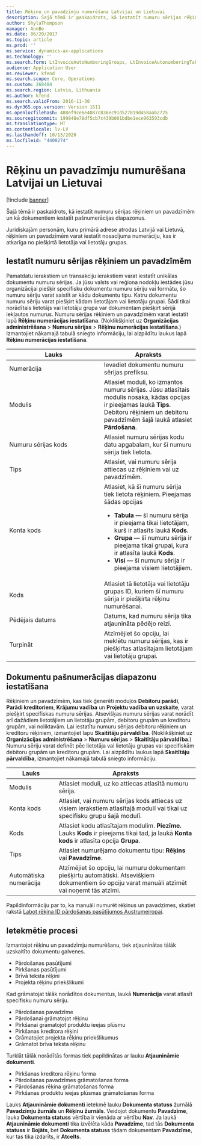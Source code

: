 ```yaml
---
title: Rēķinu un pavadzīmju numurēšana Latvijai un Lietuvai
description: Šajā tēmā ir paskaidrots, kā iestatīt numuru sērijas rēķiniem un pavadzīmēm un kā dokumentiem iestatīt pašnumerācijas diapazonus.
author: ShylaThompson
manager: AnnBe
ms.date: 06/20/2017
ms.topic: article
ms.prod: ''
ms.service: dynamics-ax-applications
ms.technology: ''
ms.search.form: LtInvoiceAutoNumberingGroups, LtInvoiceAutonumberingTable, NumberSequenceTableListPage
audience: Application User
ms.reviewer: kfend
ms.search.scope: Core, Operations
ms.custom: 268484
ms.search.region: Latvia, Lithuania
ms.author: kfend
ms.search.validFrom: 2016-11-30
ms.dyn365.ops.version: Version 1611
ms.openlocfilehash: 488ef9ce6e4887c836ec91d527819d458aab2725
ms.sourcegitcommit: 199848e78df5cb7c439b001bdbe1ece963593cdb
ms.translationtype: HT
ms.contentlocale: lv-LV
ms.lasthandoff: 10/13/2020
ms.locfileid: "4408274"
---
```

# <a name="invoice-and-packing-slip-numbering-for-latvia-and-lithuania"></a>Rēķinu un pavadzīmju numurēšana Latvijai un Lietuvai

[!include [banner](../includes/banner.md)]

Šajā tēmā ir paskaidrots, kā iestatīt numuru sērijas rēķiniem un pavadzīmēm un kā dokumentiem iestatīt pašnumerācijas diapazonus.

Juridiskajām personām, kuru primārā adrese atrodas Latvijā vai Lietuvā, rēķiniem un pavadzīmēm varat iestatīt nosacījuma numerāciju, kas ir atkarīga no piešķirtā lietotāja vai lietotāju grupas.

## <a name="set-up-number-sequences-for-invoices-and-packing-slips"></a>Iestatīt numuru sērijas rēķiniem un pavadzīmēm
Pamatdatu ierakstiem un transakciju ierakstiem varat iestatīt unikālas dokumentu numuru sērijas. Ja jūsu valsts vai reģiona nodokļu iestādes jūsu organizācijai piešķir specifisku dokumentu numuru sēriju vai formātu, šo numuru sēriju varat saistīt ar kādu dokumentu tipu. Katru dokumentu numuru sēriju varat piešķirt kādam lietotājam vai lietotāju grupai. Šādi tikai norādītais lietotājs vai lietotāju grupa var dokumentam piešķirt sērijā iekļautos numurus. Numuru sērijas rēķiniem un pavadzīmēm varat iestatīt lapā **Rēķinu numerācijas iestatīšana**. (Noklikšķiniet uz **Organizācijas administrēšana** &gt; **Numuru sērijas** &gt; **Rēķinu numerācijas iestatīšana**.) Izmantojiet nākamajā tabulā sniegto informāciju, lai aizpildītu laukus lapā **Rēķinu numerācijas iestatīšana**.

<table>
<colgroup>
<col width="50%" />
<col width="50%" />
</colgroup>
<thead>
<tr class="header">
<th>Lauks</th>
<th>Apraksts</th>
</tr>
</thead>
<tbody>
<tr class="odd">
<td>Numerācija</td>
<td>Ievadiet dokumentu numuru sērijas prefiksu.</td>
</tr>
<tr class="even">
<td>Modulis</td>
<td>Atlasiet moduli, ko izmantos numuru sērijas. Jūsu atlasītais modulis nosaka, kādas opcijas ir pieejamas laukā <strong>Tips</strong>. Debitoru rēķiniem un debitoru pavadzīmēm šajā laukā atlasiet <strong>Pārdošana</strong>.</td>
</tr>
<tr class="odd">
<td>Numuru sērijas kods</td>
<td>Atlasiet numuru sērijas kodu datu apgabalam, kur šī numuru sērija tiek lietota.</td>
</tr>
<tr class="even">
<td>Tips</td>
<td>Atlasiet, vai numuru sērija attiecas uz rēķiniem vai uz pavadzīmēm.</td>
</tr>
<tr class="odd">
<td>Konta kods</td>
<td>Atlasiet, kā šī numuru sērija tiek lietota rēķiniem. Pieejamas šādas opcijas
<ul>
<li><strong>Tabula</strong> — šī numuru sērija ir pieejama tikai lietotājam, kurš ir atlasīts laukā <strong>Kods</strong>.</li>
<li><strong>Grupa</strong> — šī numuru sērija ir pieejama tikai grupai, kura ir atlasīta laukā <strong>Kods</strong>.</li>
<li><strong>Visi</strong> — šī numuru sērija ir pieejama visiem lietotājiem.</li>
</ul></td>
</tr>
<tr class="even">
<td>Kods</td>
<td>Atlasiet tā lietotāja vai lietotāju grupas ID, kuriem šī numuru sērija ir piešķirta rēķinu numurēšanai.</td>
</tr>
<tr class="odd">
<td>Pēdējais datums</td>
<td>Datums, kad numuru sērija tika atjaunināta pēdējo reizi.</td>
</tr>
<tr class="even">
<td>Turpināt</td>
<td>Atzīmējiet šo opciju, lai meklētu numuru sērijas, kas ir piešķirtas atlasītajam lietotājam vai lietotāju grupai.</td>
</tr>
</tbody>
</table>

## <a name="set-up-document-self-numbering-ranges"></a>Dokumentu pašnumerācijas diapazonu iestatīšana
Rēķiniem un pavadzīmēm, kas tiek ģenerēti moduļos **Debitoru parādi**, **Parādi kreditoriem**, **Krājumu vadība** un **Projektu vadība un uzskaite**, varat piešķirt specifiskas numuru sērijas. Atsevišķas numuru sērijas varat norādīt arī dažādiem lietotājiem un lietotāju grupām, debitoru grupām un kreditoru grupām, vai noliktavām. Lai iestatītu numuru sērijas debitoru rēķiniem un kreditoru rēķiniem, izmantojiet lapu **Skaitītāju pārvaldība**. (Noklikšķiniet uz **Organizācijas administrēšana** &gt; **Numuru sērijas** &gt; **Skaitītāju pārvaldība**.) Numuru sēriju varat definēt pēc lietotāja vai lietotāju grupas vai specifiskām debitoru grupām un kreditoru grupām. Lai aizpildītu laukus lapā **Skaitītāju pārvaldība**, izmantojiet nākamajā tabulā sniegto informāciju.

| Lauks          | Apraksts                                                                                                                                     |
|----------------|-------------------------------------------------------------------------------------------------------------------------------------------------|
| Modulis         | Atlasiet moduli, uz ko attiecas atlasītā numuru sērija.                                                                                 |
| Konta kods   | Atlasiet, vai numuru sērijas kods attiecas uz visiem ierakstiem atlasītajā modulī vai tikai uz specifisku grupu šajā modulī.                     |
| Kods           | Atlasiet kodu atlasītajam modulim. **Piezīme.** Lauks **Kods** ir pieejams tikai tad, ja laukā **Konta kods** ir atlasīta opcija **Grupa**. |
| Tips           | Atlasiet numurējamo dokumentu tipu: **Rēķins** vai **Pavadzīme**.                                                                         |
| Automātiska numerācija | Atzīmējiet šo opciju, lai numuru dokumentam piešķirtu automātiski. Atsevišķiem dokumentiem šo opciju varat manuāli atzīmēt vai noņemt tās atzīmi.       |

Papildinformāciju par to, ka manuāli numurēt rēķinus un pavadzīmes, skatiet rakstā [Labot rēķina ID pārdošanas pasūtījumos Austrumeiropai](emea-edit-invoice-id-sales-orders.md).

## <a name="affected-processes"></a>Ietekmētie procesi
Izmantojot rēķinu un pavadzīmju numurēšanu, tiek atjauninātas tālāk uzskaitīto dokumentu galvenes.

-   Pārdošanas pasūtījumi
-   Pirkšanas pasūtījumi
-   Brīvā teksta rēķini
-   Projekta rēķinu priekšlikumi

Kad grāmatojat tālāk norādītos dokumentus, laukā **Numerācija** varat atlasīt specifisku numuru sēriju.

-   Pārdošanas pavadzīme
-   Pārdošanai grāmatojot rēķinu
-   Pirkšanai grāmatojot produktu ieejas plūsmu
-   Pirkšanas kreditora rēķini
-   Grāmatojiet projekta rēķinu priekšlikumus
-   Grāmatot brīva teksta rēķinu

Turklāt tālāk norādītās formas tiek papildinātas ar lauku **Atjaunināmie dokumenti**.

-   Pirkšanas kreditora rēķinu forma
-   Pārdošanas pavadzīmes grāmatošanas forma
-   Pārdošanas rēķina grāmatošanas forma
-   Pirkšanas produktu ieejas plūsmas grāmatošanas forma

Lauks **Atjaunināmie dokumenti** ietekmē lauku **Dokumenta statuss** žurnālā **Pavadzīmju žurnāls** un **Rēķinu žurnāls**. Veidojot dokumentu **Pavadzīme**, lauka **Dokumenta statuss** vērtība ir vienāda ar vērtību **Nav**. Ja laukā **Atjaunināmie dokumenti** tika izvēlēta kāda **Pavadzīme**, tad tās **Dokumenta statuss** ir **Bojāts**, bet **Dokumenta statuss** tādam dokumentam **Pavadzīme**, kur tas tika izdarīts, ir **Atcelts**.



